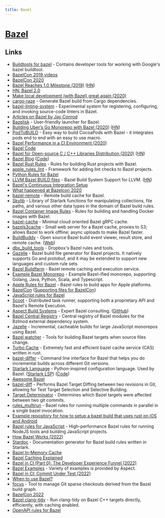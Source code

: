 ```yaml
---
title: Bazel
---
```


# [Bazel](https://bazel.build)

## Links

- [Buildtools for bazel](https://github.com/bazelbuild/buildtools) - Contains developer tools for working with Google's bazel buildtool.
- [BazelCon 2019 videos](https://www.youtube.com/playlist?list=PLxNYxgaZ8Rsf-7g43Z8LyXct9ax6egdSj)
- [BazelCon 2020](https://opensourcelive.withgoogle.com/events/bazelcon2020)
- [Bazel Reaches 1.0 Milestone (2019)](https://opensource.googleblog.com/2019/10/bazel-reaches-10-milestone.html) ([HN](https://news.ycombinator.com/item?id=21288185))
- [HN: Bazel 2.0](https://news.ycombinator.com/item?id=21863393)
- [Make local development (with Bazel) great again (2020)](https://www.youtube.com/watch?v=rQv1sjLU4cI)
- [cargo-raze](https://github.com/google/cargo-raze) - Generate Bazel build from Cargo dependencies.
- [bazel-linting-system](https://github.com/thundergolfer/bazel-linting-system) - Experimental system for registering, configuring, and invoking source-code linters in Bazel.
- [Articles on Bazel by Jay Conrod](https://www.jayconrod.com/tags/bazel)
- [Bazelisk](https://github.com/bazelbuild/bazelisk) - User-friendly launcher for Bazel.
- [Building Uber’s Go Monorepo with Bazel (2020)](https://eng.uber.com/go-monorepo-bazel/) ([HN](https://news.ycombinator.com/item?id=23180255))
- [PodToBUILD](https://github.com/pinterest/PodToBUILD) - Easy way to build CocoaPods with Bazel - it integrates pods end to end with an easy to use macro.
- [Bazel Performance in a CI Environment (2020)](https://filipnikolovski.com/posts/bazel-performance-in-a-ci-environment/)
- [Bazel Code](https://github.com/bazelbuild/bazel)
- [Bazel for Open-source C / C++ Libraries Distribution (2020)](https://liuliu.me/eyes/bazel-for-libraries-distribution-an-open-source-library-author-perspective/) ([HN](https://news.ycombinator.com/item?id=24490089))
- [Bazel Blog](https://blog.bazel.build/) ([Code](https://github.com/bazelbuild/bazel-blog))
- [Bazel Rust Rules](https://github.com/bazelbuild/rules_rust) - Rules for building Rust projects with Bazel.
- [apple_rules_lint](https://github.com/apple/apple_rules_lint) - Framework for adding lint checks to Bazel projects.
- [Python Rules for Bazel](https://github.com/bazelbuild/rules_python)
- [LLVM Bazel BUILD files](https://github.com/google/llvm-bazel) - Bazel Build System Support for LLVM. ([HN](https://news.ycombinator.com/item?id=24925368))
- [Bazel's Continuous Integration Setup](https://github.com/bazelbuild/continuous-integration)
- [What happened at Bazelcon 2020](https://www.gasparevitta.com/posts/what-happened-at-bazelcon-2020/)
- [bazel-remote](https://github.com/buchgr/bazel-remote) - Remote build cache for Bazel.
- [Skylib](https://github.com/bazelbuild/bazel-skylib) - Library of Starlark functions for manipulating collections, file paths, and various other data types in the domain of Bazel build rules.
- [Bazel Container Image Rules](https://github.com/bazelbuild/rules_docker) - Rules for building and handling Docker images with Bazel.
- [bazel-cache](https://github.com/znly/bazel-cache) - Minimal cloud oriented Bazel gRPC cache.
- [bazels3cache](https://github.com/Asana/bazels3cache) - Small web server for a Bazel cache, proxies to S3; allows Bazel to work offline; async uploads to make Bazel faster.
- [BuildBuddy](https://github.com/buildbuddy-io/buildbuddy) - Open source Bazel build event viewer, result store, and remote cache. ([Web](https://www.buildbuddy.io/))
- [dbx_build_tools](https://github.com/dropbox/dbx_build_tools) - Dropbox's Bazel rules and tools.
- [Gazelle](https://github.com/bazelbuild/bazel-gazelle) - Bazel build file generator for Bazel projects. It natively supports Go and protobuf, and it may be extended to support new languages and custom rule sets.
- [Bazel Buildfarm](https://github.com/bazelbuild/bazel-buildfarm) - Bazel remote caching and execution service.
- [Example Bazel Monorepo](https://github.com/thundergolfer/example-bazel-monorepo) - Example Bazel-ified monorepo, supporting Golang, Java, Python, Scala, and Typescript.
- [Apple Rules for Bazel](https://github.com/bazelbuild/rules_apple) - Bazel rules to build apps for Apple platforms.
- [BazelCon](https://conf.bazel.build/) ([Supporting files for BazelCon](https://github.com/bazelbuild/bazelcon))
- [JavaScript rules for Bazel](https://github.com/bazelbuild/rules_nodejs)
- [Scoot](https://github.com/twitter/scoot) - Distributed task runner, supporting both a proprietary API and Bazel's Remote Execution.
- [Aspect Build Systems](https://www.aspect.dev/) - Expert Bazel consulting. ([GitHub](https://github.com/aspect-build))
- [Bazel Central Registry](https://github.com/bazelbuild/bazel-central-registry) - Central registry of Bazel modules for the Bzlmod external dependency system.
- [Jazelle](https://github.com/uber-web/jazelle) - Incremental, cacheable builds for large JavaScript monorepos using Bazel.
- [Bazel watcher](https://github.com/bazelbuild/bazel-watcher) - Tools for building Bazel targets when source files change.
- [Turbo Cache](https://github.com/allada/turbo-cache) - Extremely fast and efficient bazel cache service (CAS) written in rust.
- [bazel-differ](https://github.com/ewhauser/bazel-differ) - Command line interface for Bazel that helps you do incremental builds across different Git versions.
- [Starlark Language](https://docs.bazel.build/versions/main/skylark/language.html) - Python-inspired configuration language. Used by Bazel. ([Starlark LSP](https://github.com/tilt-dev/starlark-lsp)) ([Code](https://github.com/bazelbuild/starlark))
- [Awesome Bazel](https://github.com/jin/awesome-bazel)
- [bazel-diff](https://github.com/Tinder/bazel-diff) - Performs Bazel Target Diffing between two revisions in Git, allowing for Test Target Selection and Selective Building.
- [Target Determinator](https://github.com/bazel-contrib/target-determinator) - Determines which Bazel targets were affected between two git commits.
- [rules_multirun](https://github.com/keith/rules_multirun) - Bazel rules for running multiple commands in parallel in a single bazel invocation.
- [Example repository for how to setup a bazel build that uses rust on iOS and Android](https://github.com/keith/bazel-rust-mobile-demo)
- [Bazel rules for JavaScript](https://github.com/aspect-build/rules_js) - High-performance Bazel rules for running NodeJS tools and building JavaScript projects.
- [How Bazel Works (2022)](https://sluongng.hashnode.dev/bazel-caching-explained-pt-1-how-bazel-works)
- [Stardoc](https://github.com/bazelbuild/stardoc) - Documentation generator for Bazel build rules written in Starlark.
- [Bazel In-Memory Cache](https://sluongng.hashnode.dev/bazel-caching-explained-pt-2-bazel-in-memory-cache)
- [Bazel Caching Explained](https://sluongng.hashnode.dev/series/bazel-caching-explained)
- [Bazel in CI (Part 0): The Developer Experience Funnel (2022)](https://sluongng.hashnode.dev/bazel-in-ci-part-0-the-developer-experience-funnel)
- [Bazel Examples](https://github.com/aspect-build/bazel-examples) - Variety of examples is provided by Aspect.
- [Bazel in CI: Commit Under Test (2022)](https://sluongng.hashnode.dev/bazel-in-ci-part-1-commit-under-test)
- [When to use Bazel?](https://earthly.dev/blog/bazel-build/)
- [focus](https://github.com/twitter/focus) - Tool to manage Git sparse checkouts derived from the Bazel build graph.
- [BazelCon 2022](https://opensourcelive.withgoogle.com/events/bazelcon2022)
- [Bazel clang-tidy](https://github.com/erenon/bazel_clang_tidy) - Run clang-tidy on Bazel C++ targets directly, efficiently, with caching enabled.
- [OpenAPI rules for Bazel](https://github.com/meetup/rules_openapi)
